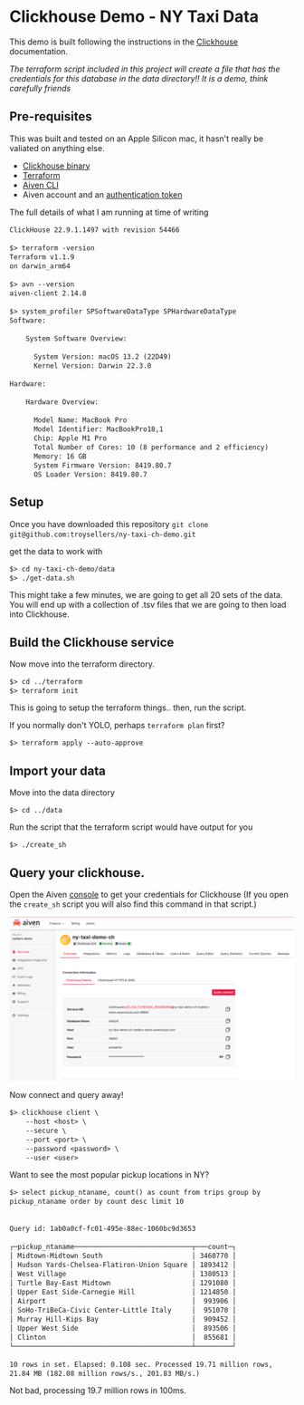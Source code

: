 # Clickhouse Demo - NY Taxi Data

This demo is built following the instructions in the [Clickhouse](https://clickhouse.com/docs/en/getting-started/example-datasets/nyc-taxi) documentation. 

*The terraform script included in this project will create a file that has the credentials for this database in the data directory!! It is a demo, think carefully friends*

## Pre-requisites
This was built and tested on an Apple Silicon mac, it hasn't really be valiated on anything else. 

* [Clickhouse binary](https://clickhouse.com/docs/en/install)
* [Terraform](https://developer.hashicorp.com/terraform/tutorials/aws-get-started/install-cli)
* [Aiven CLI](https://docs.aiven.io/docs/tools/cli)
* Aiven account and an [authentication token](https://docs.aiven.io/docs/platform/howto/create_authentication_token)

The full details of what I am running at time of writing  
```
ClickHouse 22.9.1.1497 with revision 54466

$> terraform -version
Terraform v1.1.9
on darwin_arm64

$> avn --version 
aiven-client 2.14.8

$> system_profiler SPSoftwareDataType SPHardwareDataType
Software:

    System Software Overview:

      System Version: macOS 13.2 (22D49)
      Kernel Version: Darwin 22.3.0

Hardware:

    Hardware Overview:

      Model Name: MacBook Pro
      Model Identifier: MacBookPro18,1
      Chip: Apple M1 Pro
      Total Number of Cores: 10 (8 performance and 2 efficiency)
      Memory: 16 GB
      System Firmware Version: 8419.80.7
      OS Loader Version: 8419.80.7
```

## Setup
Once you have downloaded this repository `git clone git@github.com:troysellers/ny-taxi-ch-demo.git`

get the data to work with

```
$> cd ny-taxi-ch-demo/data
$> ./get-data.sh
```

This might take a few minutes, we are going to get all 20 sets of the data.
You will end up with a collection of .tsv files that we are going to then load into Clickhouse. 

## Build the Clickhouse service
Now move into the terraform directory.

```
$> cd ../terraform
$> terraform init
```
This is going to setup the terraform things.. then, run the script. 

If you normally don't YOLO, perhaps `terraform plan` first? 

```
$> terraform apply --auto-approve
```

## Import your data
Move into the data directory 
```
$> cd ../data
```

Run the script that the terraform script would have output for you
```
$> ./create_sh
```


## Query your clickhouse. 
Open the Aiven [console](https://console.aiven.io) to get your credentials for Clickhouse
(If you open the `create_sh` script you will also find this command in that script.) 

![Clickhouse connection](img/ch-creds.png)

Now connect and query away! 

```
$> clickhouse client \
    --host <host> \
    --secure \
    --port <port> \
    --password <password> \
    --user <user> 
```

Want to see the most popular pickup locations in NY? 
```
$> select pickup_ntaname, count() as count from trips group by pickup_ntaname order by count desc limit 10


Query id: 1ab0a0cf-fc01-495e-88ec-1060bc9d3653

┌─pickup_ntaname─────────────────────────────┬───count─┐
│ Midtown-Midtown South                      │ 3460770 │
│ Hudson Yards-Chelsea-Flatiron-Union Square │ 1893412 │
│ West Village                               │ 1380513 │
│ Turtle Bay-East Midtown                    │ 1291080 │
│ Upper East Side-Carnegie Hill              │ 1214850 │
│ Airport                                    │  993906 │
│ SoHo-TriBeCa-Civic Center-Little Italy     │  951070 │
│ Murray Hill-Kips Bay                       │  909452 │
│ Upper West Side                            │  893506 │
│ Clinton                                    │  855681 │
└────────────────────────────────────────────┴─────────┘

10 rows in set. Elapsed: 0.108 sec. Processed 19.71 million rows, 21.84 MB (182.08 million rows/s., 201.83 MB/s.)
```

Not bad, processing 19.7 million rows in 100ms. 


